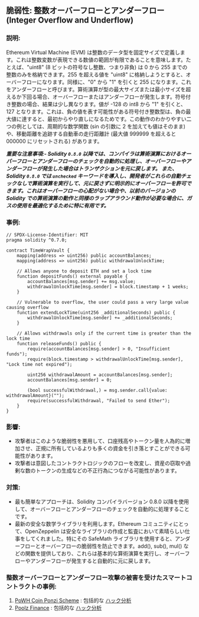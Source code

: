 ## 脆弱性: 整数オーバーフローとアンダーフロー (Integer Overflow and Underflow)

### 説明:
Ethereum Virtual Machine (EVM) は整数のデータ型を固定サイズで定義します。これは整数変数が表現できる数値の範囲が有限であることを意味します。たとえば、"uint8" (8 ビットの符号なし整数、つまり非負) は 0 から 255 までの整数のみを格納できます。255 を超える値を "uint8" に格納しようとすると、オーバーフローになります。同様に、"0" から "1" を引くと 255 になります。これをアンダーフローと呼びます。算術演算が型の最大サイズまたは最小サイズを超えるか下回る場合、オーバーフローまたはアンダーフローが発生します。符号付き整数の場合、結果は少し異なります。値が -128 の int8 から "1" を引くと、127 となります。これは、負の値を表す可能性がある符号付き整数型は、負の最大値に達すると、最初からやり直しになるためです。この動作のわかりやすい二つの例としては、周期的な数学関数 (sin の引数に 2 を加えても値はそのまま) や、移動距離を追跡する自動車の走行距離計 (最大値 999999 を超えると 000000 にリセットされる) があります。

***重要な注意事項:-
Solidity `0.8.0` 以降では、コンパイラは算術演算におけるオーバーフローとアンダーフローのチェックを自動的に処理し、オーバーフローやアンダーフローが発生した場合はトランザクションを元に戻します。
また、Solidity `0.8.0` では `unchecked` キーワードを導入し、開発者がこれらの自動チェックなしで算術演算を実行して、元に戻さずに明示的にオーバーフローを許可できます。これはオーバーフローの心配がない場合や、以前のバージョンの Solidity での算術演算の動作と同様のラップアラウンド動作が必要な場合に、ガスの使用を最適化するために特に有用です。***

### 事例:
```
// SPDX-License-Identifier: MIT
pragma solidity ^0.7.0;

contract TimeWrapVault {
    mapping(address => uint256) public accountBalances;
    mapping(address => uint256) public withdrawalUnlockTime;

    // Allows anyone to deposit ETH and set a lock time
    function depositFunds() external payable {
        accountBalances[msg.sender] += msg.value;
        withdrawalUnlockTime[msg.sender] = block.timestamp + 1 weeks;
    }

    // Vulnerable to overflow, the user could pass a very large value causing overflow
    function extendLockTime(uint256 _additionalSeconds) public {
        withdrawalUnlockTime[msg.sender] += _additionalSeconds;
    }

    // Allows withdrawals only if the current time is greater than the lock time
    function releaseFunds() public {
        require(accountBalances[msg.sender] > 0, "Insufficient funds");
        require(block.timestamp > withdrawalUnlockTime[msg.sender], "Lock time not expired");

        uint256 withdrawalAmount = accountBalances[msg.sender];
        accountBalances[msg.sender] = 0;

        (bool successfulWithdrawal,) = msg.sender.call{value: withdrawalAmount}("");
        require(successfulWithdrawal, "Failed to send Ether");
    }
}

```
### 影響:
- 攻撃者はこのような脆弱性を悪用して、口座残高やトークン量を人為的に増加させ、正規に所有しているよりも多くの資金を引き落とすことができる可能性があります。
- 攻撃者は意図したコントラクトロジックのフローを改変し、資産の窃取や過剰な数のトークンの生成などの不正行為につながる可能性があります。

### 対策:
- 最も簡単なアプローチは、Solidity コンパイラバージョン 0.8.0 以降を使用して、オーバーフローとアンダーフローのチェックを自動的に処理することです。
- 最新の安全な数学ライブラリを利用します。Ethereum コミュニティにとって、OpenZeppelin は安全なライブラリの作成と監査において素晴らしい仕事をしてくれました。特にその SafeMath ライブラリを使用すると、アンダーフローとオーバーフローの脆弱性を防止できます。add(), sub(), mul() などの関数を提供しており、これらは基本的な算術演算を実行し、オーバーフローやアンダーフローが発生すると自動的に元に戻します。

### 整数オーバーフローとアンダーフロー攻撃の被害を受けたスマートコントラクトの事例:
1. [PoWH Coin Ponzi Scheme](https://etherscan.io/token/0xa7ca36f7273d4d38fc2aec5a454c497f86728a7a#code) : 包括的な [ハック分析](https://blog.solidityscan.com/integer-overflow-and-underflow-in-smart-contracts-9598032b5a99)
2. [Poolz Finance](https://bscscan.com/address/0x8bfaa473a899439d8e07bf86a8c6ce5de42fe54b#code) : 包括的な [ハック分析](https://blog.solidityscan.com/poolz-finance-hack-analysis-still-experiencing-overflow-fcf35ab8a6c5)
